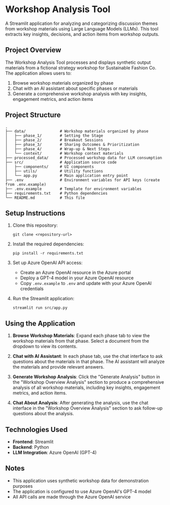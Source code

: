 # Workshop Analysis Tool

A Streamlit application for analyzing and categorizing discussion themes from workshop materials using Large Language Models (LLMs). This tool extracts key insights, decisions, and action items from workshop outputs.

## Project Overview

The Workshop Analysis Tool processes and displays synthetic output materials from a fictional strategy workshop for Sustainable Fashion Co. The application allows users to:

1. Browse workshop materials organized by phase
2. Chat with an AI assistant about specific phases or materials
3. Generate a comprehensive workshop analysis with key insights, engagement metrics, and action items

## Project Structure

```
.
├── data/               # Workshop materials organized by phase
│   ├── phase_1/        # Setting the Stage
│   ├── phase_2/        # Breakout Sessions
│   ├── phase_3/        # Sharing Outcomes & Prioritization
│   ├── phase_4/        # Wrap-up & Next Steps
│   └── context/        # Workshop context materials
├── processed_data/     # Processed workshop data for LLM consumption
├── src/                # Application source code
│   ├── components/     # UI components
│   ├── utils/          # Utility functions
│   └── app.py          # Main application entry point
├── .env                # Environment variables for API keys (create from .env.example)
├── .env.example        # Template for environment variables
├── requirements.txt    # Python dependencies
└── README.md           # This file
```

## Setup Instructions

1. Clone this repository:
   ```
   git clone <repository-url>
   ```

2. Install the required dependencies:
   ```
   pip install -r requirements.txt
   ```

3. Set up Azure OpenAI API access:
   - Create an Azure OpenAI resource in the Azure portal
   - Deploy a GPT-4 model in your Azure OpenAI resource
   - Copy `.env.example` to `.env` and update with your Azure OpenAI credentials

4. Run the Streamlit application:
   ```
   streamlit run src/app.py
   ```

## Using the Application

1. **Browse Workshop Materials**: Expand each phase tab to view the workshop materials from that phase. Select a document from the dropdown to view its contents.

2. **Chat with AI Assistant**: In each phase tab, use the chat interface to ask questions about the materials in that phase. The AI assistant will analyze the materials and provide relevant answers.

3. **Generate Workshop Analysis**: Click the "Generate Analysis" button in the "Workshop Overview Analysis" section to produce a comprehensive analysis of all workshop materials, including key insights, engagement metrics, and action items.

4. **Chat About Analysis**: After generating the analysis, use the chat interface in the "Workshop Overview Analysis" section to ask follow-up questions about the analysis.

## Technologies Used

- **Frontend**: Streamlit
- **Backend**: Python
- **LLM Integration**: Azure OpenAI (GPT-4)

## Notes

- This application uses synthetic workshop data for demonstration purposes
- The application is configured to use Azure OpenAI's GPT-4 model
- All API calls are made through the Azure OpenAI service
